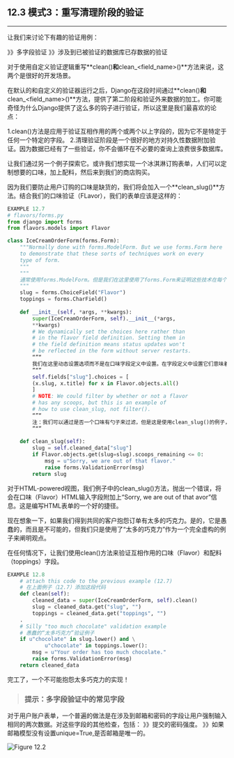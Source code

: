 ﻿## 12.3 模式3：重写清理阶段的验证

---

让我们来讨论下有趣的验证用例：

》》多字段验证
》》涉及到已被验证的数据库已存数据的验证

对于使用自定义验证逻辑重写**clean()**和**clean_<field_name>()**方法来说，这两个是很好的开发场景。

在默认的和自定义的验证器运行之后，Django在这段时间通过**clean()**和**clean_<field_name>()**方法，提供了第二阶段和验证外来数据的加工。你可能奇怪为什么Django提供了这么多的钩子进行验证，所以这里是我们最喜欢的论点：

1.clean()方法是应用于验证互相作用的两个或两个以上字段的，因为它不是特定于任何一个特定的字段。
2.清理验证阶段是一个很好的地方对持久性数据附加验证。因为数据已经有了一些验证，你不会循环在不必要的查询上浪费很多数据库。

让我们通过另一个例子探索它。或许我们想实现一个冰淇淋订购表单，人们可以定制想要的口味，加上配料，然后来到我们的商店购买。

因为我们要防止用户订购的口味是缺货的，我们将会加入一个**clean_slug()**方法。结合我们的口味验证（FLavor），我们的表单应该是这样的：

```python
EXAMPLE 12.7
# flavors/forms.py
from django import forms
from flavors.models import Flavor

class IceCreamOrderForm(forms.Form):
    """Normally done with forms.ModelForm. But we use forms.Form here
    to demonstrate that these sorts of techniques work on every
    type of form.
    """
    """
    通常使用forms.ModelForm。但是我们在这里使用了forms.Form来证明这些技术在每个类型的表单都可以使用。
    """
    slug = forms.ChoiceField("Flavor")
    toppings = forms.CharField()
    
    def __init__(self, *args, **kwargs):
        super(IceCreamOrderForm, self).__init__(*args,
        **kwargs)
        # We dynamically set the choices here rather than
        # in the flavor field definition. Setting them in
        # the field definition means status updates won't
        # be reflected in the form without server restarts.
        “”“
        我们在这里动态设置选项而不是在口味字段定义中设置。在字段定义中设置它们意味着如果服务器不重启，状态更新将不会体现在表单上。
        ”“”
        self.fields["slug"].choices = [
        (x.slug, x.title) for x in Flavor.objects.all()
        ]
        # NOTE: We could filter by whether or not a flavor
        # has any scoops, but this is an example of
        # how to use clean_slug, not filter().
        “”“
        注：我们可以通过是否一个口味有勺子来过滤，但是这是使用clean_slug()的例子，而不是filter()。
        ”“”
        
    def clean_slug(self):
        slug = self.cleaned_data["slug"]
        if Flavor.objects.get(slug=slug).scoops_remaining <= 0:
            msg = u"Sorry, we are out of that flavor."
            raise forms.ValidationError(msg)
        return slug
```

对于HTML-powered视图，我们例子中的clean_slug()方法，抛出一个错误，将会在口味（Flavor）HTML输入字段附加上“Sorry, we are out of that avor”信息。这是编写HTML表单的一个好的捷径。

现在想象一下，如果我们得到共同的客户抱怨订单有太多的巧克力。是的，它是愚蠢的，而且是不可能的，但我们只是使用了“太多的巧克力”作为一个完全虚构的例子来阐明观点。

在任何情况下，让我们使用clean()方法来验证互相作用的口味（Flavor）和配料（toppings）字段。

```python
EXAMPLE 12.8
    # attach this code to the previous example (12.7)
    # 在上面例子（12.7）添加这段代码
    def clean(self):
        cleaned_data = super(IceCreamOrderForm, self).clean()
        slug = cleaned_data.get("slug", "")
        toppings = cleaned_data.get("toppings", "")
    .
    # Silly "too much chocolate" validation example
    # 愚蠢的“太多巧克力”验证例子
    if u"chocolate" in slug.lower() and \
            u"chocolate" in toppings.lower():
        msg = u"Your order has too much chocolate."
        raise forms.ValidationError(msg)
    return cleaned_data
```

完工了，一个不可能抱怨太多巧克力的实现！

> ### 提示：多字段验证中的常见字段
对于用户账户表单，一个普遍的做法是在涉及到邮箱和密码的字段让用户强制输入相同的两次数据。对这些字段的其他检查，包括：
》》提交的密码强度。
》》如果邮箱模型没有设置unique=True,是否邮箱是唯一的。

![Figure 12.2](http://7xqt9u.com1.z0.glb.clouddn.com/16-2-20/98135163.jpg)